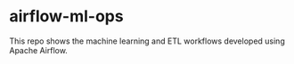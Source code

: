 # airflow-ml-ops
This repo shows the machine learning and ETL workflows developed using Apache Airflow.
